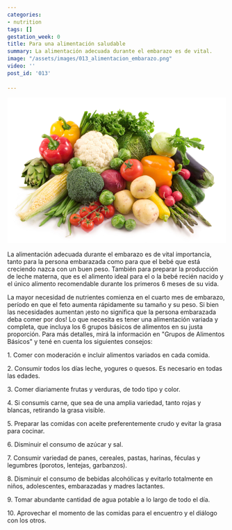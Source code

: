 ```yaml
---
categories:
- nutrition
tags: []
gestation_week: 0
title: Para una alimentación saludable
summary: La alimentación adecuada durante el embarazo es de vital.
image: "/assets/images/013_alimentacion_embarazo.png"
video: ''
post_id: '013'

---
```

![](/assets/images/013_alimentacion_embarazo.png)

La alimentación adecuada durante el embarazo es de vital importancia, tanto para la persona embarazada como para que el bebé que está creciendo nazca con un buen peso. También para preparar la producción de leche materna, que es el alimento ideal para el o la bebé recién nacido y el único alimento recomendable durante los primeros 6 meses de su vida.

La mayor necesidad de nutrientes comienza en el cuarto mes de embarazo, período en que el feto aumenta rápidamente su tamaño y su peso. Si bien las necesidades aumentan ¡esto no significa que la persona embarazada deba comer por dos! Lo que necesita es tener una alimentación variada y completa, que incluya los 6 grupos básicos de alimentos en su justa proporción. Para más detalles, mirá la información en "Grupos de Alimentos Básicos" y tené en cuenta los siguientes consejos:

1\. Comer con moderación e incluir alimentos variados en cada comida.

2\. Consumir todos los días leche, yogures o quesos. Es necesario en todas las edades.

3\. Comer diariamente frutas y verduras, de todo tipo y color.

4\. Si consumís carne, que sea de una amplia variedad, tanto rojas y blancas, retirando la grasa visible.

5\. Preparar las comidas con aceite preferentemente crudo y evitar la grasa para cocinar.

6\. Disminuir el consumo de azúcar y sal.

7\. Consumir variedad de panes, cereales, pastas, harinas, féculas y legumbres (porotos, lentejas, garbanzos).

8\. Disminuir el consumo de bebidas alcohólicas y evitarlo totalmente en niños, adolescentes, embarazadas y madres lactantes.

9\. Tomar abundante cantidad de agua potable a lo largo de todo el día.

10\. Aprovechar el momento de las comidas para el encuentro y el diálogo con los otros.